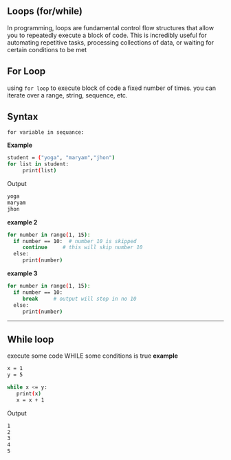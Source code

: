 ## Loops (for/while)
 In programming, loops are fundamental control flow structures that allow you to repeatedly execute a block of code.
 This is incredibly useful for automating repetitive tasks, processing collections of data, or waiting for certain conditions to be met

## For Loop
using ``` for loop ``` to execute block of code a fixed number of times. you can iterate over a range, string, sequence, etc. 

## Syntax 
``for variable in sequance:``

**Example**
```bash
student = ("yoga", "maryam","jhon")
for list in student:
     print(list) 
```
Output
```bash
yoga
maryam
jhon
```

**example 2**
```bash
for number in range(1, 15):
  if number == 10:  # number 10 is skipped
     continue     # this will skip number 10     
  else:  
     print(number)
```

**example 3**
```bash
for number in range(1, 15):
  if number == 10: 
     break     # output will stop in no 10     
  else:  
     print(number)
```
---

## While loop
execute some code WHILE some conditions is true
**example**
```bash
x = 1
y = 5

while x <= y:
   print(x)
   x = x + 1
```
Output
```bash
1
2
3
4
5
```
